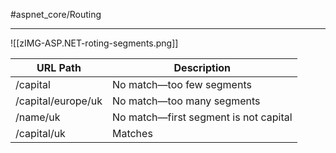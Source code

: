 #aspnet_core/Routing

---

![[zIMG-ASP.NET-roting-segments.png]]

URL Path|Description
--|--
/capital|No match—too few segments
/capital/europe/uk|No match—too many segments
/name/uk|No match—first segment is not capital
/capital/uk|Matches
